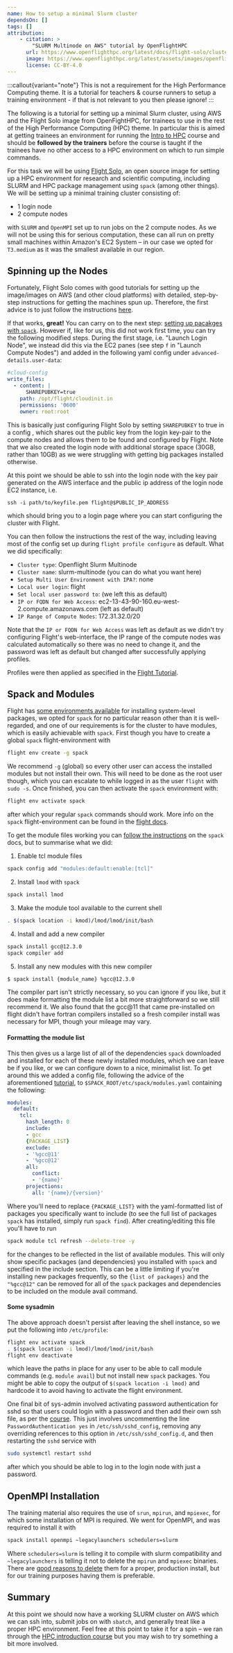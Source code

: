 ```yaml
---
name: How to setup a minimal Slurm cluster
dependsOn: []
tags: []
attribution: 
    - citation: >
        "SLURM Multinode on AWS" tutorial by OpenFlightHPC
      url: https://www.openflighthpc.org/latest/docs/flight-solo/cluster-build-methods/slurm-multinode-aws/
      image: https://www.openflighthpc.org/latest/assets/images/openflighthpc_grey.svg
      license: CC-BY-4.0
---
```


:::callout{variant="note"}
This is not a requirement for the High Performance Computing theme. It is a 
tutorial for teachers & course runners to setup a training environment - if that 
is not relevant to you then please ignore!
:::

The following is a tutorial for setting up a minimal Slurm cluster, using AWS 
and the Flight Solo image from OpenFightHPC, for trainees to use in the rest of 
the High Performance Computing (HPC) theme. In particular this is aimed at 
getting trainees an environment for running the [Intro to HPC][hpcintro] course 
and should be **followed by the trainers** before the course is taught if the 
trainees have no other access to a HPC environment on which to run simple 
commands. 

For this task we will be using [Flight Solo][flightsolopage], an open source 
image for setting up a HPC environment for research and scientific computing, 
including SLURM and HPC package management using `spack` (among other things). 
We will be setting up a minimal training cluster consisting of:

- 1 login node
- 2 compute nodes

with `SLURM` and `OpenMPI` set up to run jobs on the 2 compute nodes. As we will 
not be using this for serious computation, these can all run on pretty small 
machines within Amazon's EC2 System – in our case we opted for `T3.medium` as it 
was the smallest available in our region.

## Spinning up the Nodes

Fortunately, Flight Solo comes with good tutorials for setting up the image/images 
on AWS (and other cloud platforms) with detailed, step-by-step instructions for 
getting the machines spun up. Therefore, the first advice is to just follow the 
instructions [here](flightsolotutorial). 


If that works, __great!__ You can carry on to the next step: [setting up pacakges with `spack`](#spack-and-modules). 
However if, like for us, this did not work first time, you can try the following 
modified steps. During the first stage, i.e. "Launch Login Node", we instead did 
this via the EC2 panes (see step `f` in "Launch Compute Nodes") and added in the 
following yaml config under `advanced-details.user-data`:

``` yaml
#cloud-config
write_files:
  - content: |
      SHAREPUBKEY=true
    path: /opt/flight/cloudinit.in
    permissions: '0600'
    owner: root:root
```

This is basically just configuring Flight Solo by setting `SHAREPUBKEY` to true 
in a config , which shares out the public key from the login key-pair to the 
compute nodes and allows them to be found and configured by Flight. Note that we 
also created the login node with additional storage space (30GB, rather than 
10GB) as we were struggling with getting big packages installed otherwise. 

At this point we should be able to ssh into the login node with the key pair 
generated on the AWS interface and the public ip address of the login node EC2 
instance, i.e. 
```
ssh -i path/to/keyfile.pem flight@$PUBLIC_IP_ADDRESS
```

which should bring you to a login page where you can start configuring the 
cluster with Flight. 

You can then follow the instructions the rest of the way, including leaving most 
of the config set up during `flight profile configure` as default. What we did 
specifically:
- `Cluster type`: Openflight Slurm Multinode
- `Cluster name`: slurm-multinode (you can do what you want here)
- `Setup Multi User Environment with IPA?`: none
- `Local user login`: flight
- `Set local user password to`: (we left this as default)
- `IP or FQDN for Web Access`: ec2-13-43-90-160.eu-west-2.compute.amazonaws.com (left as default)
- `IP Range of Compute Nodes`: 172.31.32.0/20

Note that the `IP or FQDN for Web Access` was left as default as we didn't try 
configuring Flight's web-interface, the IP range of the compute nodes was 
calculated automatically so there was no need to change it, and the password was 
left as default but changed after successfully applying profiles. 

Profiles were then applied as specified in the [Flight Tutorial][flightsolotutorialslurm]. 

## Spack and Modules

Flight has [some environments available][flightenv] for installing system-level 
packages, we opted for `spack` for no particular reason other than it is 
well-regarded, and one of our requirements is for the cluster to have modules, 
which is easily achievable with `spack`. First though you have to create a 
global `spack` flight-environment with 
``` bash
flight env create -g spack
```

We recommend `-g` (global) so every other user can access the installed modules 
but not install their own. This will need to be done as the root user though, 
which you can escalate to while logged in as the user `flight` with `sudo -s`. 
Once finished, you can then activate the `spack` environment with:
``` bash
flight env activate spack
```

after which your regular `spack` commands should work. More info on the `spack` 
flight-environment can be found in the [flight docs][flightenvspack]. 

To get the module files working you can [follow the instructions][spackmodules] 
on the `spack` docs, but to summarise what we did:

1. Enable tcl module files
``` bash
spack config add "modules:default:enable:[tcl]" 
```
2. Install `lmod` with `spack`
``` bash
spack install lmod   
```
3. Make the module tool available to the current shell
``` bash
. $(spack location -i kmod)/lmod/lmod/init/bash
```
4.  Install and add a new compiler 
``` bash
spack install gcc@12.3.0
spack compiler add
```
5. Install any new modules with this new compiler
``` bash
$ spack install {module_name} %gcc@12.3.0
```

The compiler part isn't strictly necessary, so you can ignore if you like, but 
it does make formatting the module list a bit more straightforward so we still 
recommend it. We also found that the gcc@11 that came pre-installed on 
flight didn't have fortran compilers installed so a fresh compiler install was 
necessary for MPI, though your mileage may vary.

#### Formatting the module list

This then gives us a large list of all of the dependencies `spack` downloaded 
and installed for each of these newly installed modules, which we can leave be 
if you like, or we can configure down to a nice, minimalist list. To get around 
this we added a config file, following the advice of the aforementioned 
[tutorial][spackmodules], to `$SPACK_ROOT/etc/spack/modules.yaml` containing the 
following:

``` yaml
modules:
  default:
    tcl:
      hash_length: 0
      include:
      - gcc
      {PACKAGE_LIST}
      exclude:
      - '%gcc@11'
      - '%gcc@12'
      all:
        conflict:        
        - '{name}'        
      projections:        
        all: '{name}/{version}'        
```

Where you'll need to replace `{PACKAGE_LIST}` with the yaml-formatted list of 
packages you specifically want to include (to see the full list of packages 
`spack` has installed, simply run `spack find`). After creating/editing this 
file you'll have to run
``` bash
spack module tcl refresh --delete-tree -y
```

for the changes to be reflected in the list of available modules. This will only 
show specific packages (and dependencies) you installed with `spack` and 
specified in the include section. This can be a little limiting if you're 
installing new packages frequently, so the `{list of packages}` and the 
`"%gcc@12"` can be removed for all of the `spack` packages and dependencies to 
be included on the module avail command. 

#### Some sysadmin

The above approach doesn't persist after leaving the shell instance, so we put 
the following into `/etc/profile`: 
``` bash
flight env activate spack 
. $(spack location -i lmod)/lmod/lmod/init/bash
flight env deactivate
```
which leave the paths in place for any user to be able to call module commands 
(e.g. `module avail`) but not install new `spack` packages. You might be able to 
copy the output of `$(spack location -i lmod)` and hardcode it to avoid having 
to activate the flight environment. 

One final bit of sys-admin involved activating password authentication for sshd 
so that users could login with a password and then add their own ssh file, as 
per the [course][hpcintro]. This just involves uncommenting the line 
`PasswordAuthentication yes` in `/etc/ssh/sshd_config`, removing any overriding 
references to this option in `/etc/ssh/sshd_config.d`, and then restarting the 
`sshd` service with 
``` bash
sudo systemctl restart sshd
```
after which you should be able to log in to the login node with just a password. 


## OpenMPI Installation

The training material also requires the use of `srun`, `mpirun`, and `mpiexec`, 
for which some installation of MPI is required. We went for OpenMPI, and was 
required to install it with 
``` bash
spack install openmpi ~legacylaunchers schedulers=slurm
```

Where `schedulers=slurm` is telling it to compile with slurm compatibility and 
`~legacylaunchers` is telling it not to delete the `mpirun` and `mpiexec` 
binaries. There are [good reasons to delete][openmpiissue] them for a proper, 
production install, but for our training purposes having them is preferable. 


## Summary

At this point we should now have a working SLURM cluster on AWS which we can ssh 
into, submit jobs on with `sbatch`, and generally treat like a proper HPC 
environment. Feel free at this point to take it for a spin – we ran through the 
[HPC introduction course][hpcintro] but you may wish to try something a bit more 
involved.


[hpcintro]: ../hpc_intro
[flightsolopage]: https://www.openflighthpc.org/latest/solo/
[flightsolotutorial]: https://www.openflighthpc.org/latest/docs/flight-solo/cluster-build-methods/slurm-multinode-aws/
[flightsolotutorialslurm]: https://www.openflighthpc.org/latest/docs/flight-solo/cluster-build-methods/slurm-multinode-aws#slurm-multinode-configuration
[flightenv]: https://www.openflighthpc.org/latest/docs/flight-environment/use-flight/flight-user-suite/flight-env/usage/
[flightenvspack]: https://www.openflighthpc.org/latest/docs/flight-environment/use-flight/flight-user-suite/flight-env/ecosystems/spack/
[spackmodules]: https://spack-tutorial.readthedocs.io/en/latest/tutorial_modules.html
[openmpiissue]: https://github.com/spack/spack/pull/10340#issuecomment-454355612